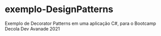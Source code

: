 # exemplo-DesignPatterns
Exemplo de Decorator Patterns em uma aplicação C#, para o Bootcamp Decola Dev Avanade 2021
